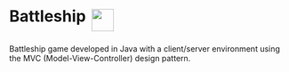 # Battleship <img src="https://github.com/YasserManouzi/Battleship/assets/79117423/552d7790-02be-436c-8f43-2bcd74ac279f" height="40" style="vertical-align:top; margin:4px">


Battleship game developed in Java with a client/server environment using the MVC (Model-View-Controller) design pattern.


